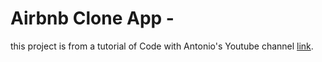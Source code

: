 # Airbnb Clone App -

this project is from a tutorial of Code with Antonio's Youtube channel [link](https://www.youtube.com/watch?v=c_-b_isI4vg&ab_channel=CodeWithAntonio).

<!-- watch it live [here](https://edabnbn.vercel.app/) -->
